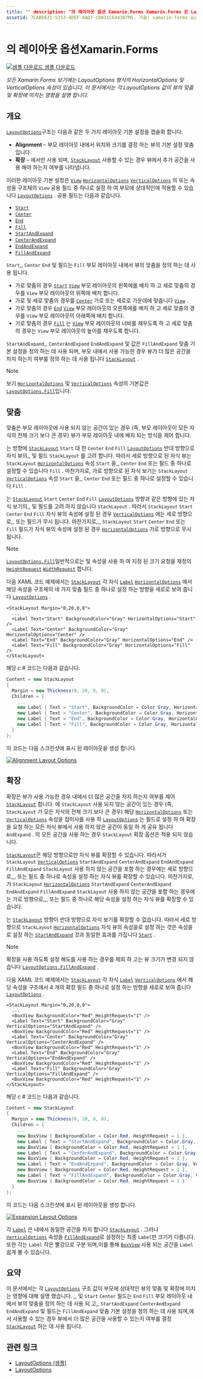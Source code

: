 ```yaml
---
title: "" description: "의 레이아웃 옵션 Xamarin.Forms Xamarin.Forms 은 Layoutoptions 형식의 HorizontalOptions 및 VerticalOptions 속성을 가집니다. 이 문서에서는 각 LayoutOptions 값이 뷰의 맞춤 및 확장에 미치는 영향을 설명 합니다. "
assetid: 7CAB5631-5153-4DEF-8AD7-C6011CE44307MS. 기술: xamarin-forms author: davidbritch: dabritch: ms. date: 02/10/2017 no loc: [ Xamarin.Forms , Xamarin.Essentials ]
---
```


# <a name="layout-options-in-xamarinforms"></a>의 레이아웃 옵션Xamarin.Forms

[![샘플 다운로드](~/media/shared/download.png) 샘플 다운로드](https://docs.microsoft.com/samples/xamarin/xamarin-forms-samples/userinterface-layoutoptions)

_모든 Xamarin.Forms 보기에는 LayoutOptions 형식의 HorizontalOptions 및 VerticalOptions 속성이 있습니다. 이 문서에서는 각 LayoutOptions 값이 뷰의 맞춤 및 확장에 미치는 영향을 설명 합니다._

## <a name="overview"></a>개요

[`LayoutOptions`](xref:Xamarin.Forms.LayoutOptions)구조는 다음과 같은 두 가지 레이아웃 기본 설정을 캡슐화 합니다.

- **Alignment** – 부모 레이아웃 내에서 위치와 크기를 결정 하는 뷰의 기본 설정 맞춤입니다.
- **확장** – 에서만 사용 되며, [`StackLayout`](xref:Xamarin.Forms.StackLayout) 사용할 수 있는 경우 뷰에서 추가 공간을 사용 해야 하는지 여부를 나타냅니다.

이러한 레이아웃 기본 설정은 [`View`](xref:Xamarin.Forms.View) [`HorizontalOptions`](xref:Xamarin.Forms.View.HorizontalOptions) [`VerticalOptions`](xref:Xamarin.Forms.View.VerticalOptions) 의 또는 속성을 구조체의 `View` 공용 필드 중 하나로 설정 하 여 부모에 상대적인에 적용할 수 있습니다 [`LayoutOptions`](xref:Xamarin.Forms.LayoutOptions) . 공용 필드는 다음과 같습니다.

- [`Start`](xref:Xamarin.Forms.LayoutOptions.Start)
- [`Center`](xref:Xamarin.Forms.LayoutOptions.Center)
- [`End`](xref:Xamarin.Forms.LayoutOptions.End)
- [`Fill`](xref:Xamarin.Forms.LayoutOptions.Fill)
- [`StartAndExpand`](xref:Xamarin.Forms.LayoutOptions.StartAndExpand)
- [`CenterAndExpand`](xref:Xamarin.Forms.LayoutOptions.CenterAndExpand)
- [`EndAndExpand`](xref:Xamarin.Forms.LayoutOptions.EndAndExpand)
- [`FillAndExpand`](xref:Xamarin.Forms.LayoutOptions.FillAndExpand)

`Start`,, `Center` `End` 및 필드는 `Fill` 부모 레이아웃 내에서 뷰의 맞춤을 정의 하는 데 사용 됩니다.

- 가로 맞춤의 경우 [`Start`](xref:Xamarin.Forms.LayoutOptions.Start) [`View`](xref:Xamarin.Forms.View) 부모 레이아웃의 왼쪽에를 배치 하 고 세로 맞춤의 경우를 `View` 부모 레이아웃의 위쪽에 배치 합니다.
- 가로 및 세로 맞춤의 경우를 [`Center`](xref:Xamarin.Forms.LayoutOptions.Center) 가로 또는 세로로 가운데에 맞춥니다 [`View`](xref:Xamarin.Forms.View) .
- 가로 맞춤의 경우 [`End`](xref:Xamarin.Forms.LayoutOptions.End) [`View`](xref:Xamarin.Forms.View) 부모 레이아웃의 오른쪽에를 배치 하 고 세로 맞춤의 경우를 `View` 부모 레이아웃의 아래쪽에 배치 합니다.
- 가로 맞춤의 경우 [`Fill`](xref:Xamarin.Forms.LayoutOptions.Fill) 는 [`View`](xref:Xamarin.Forms.View) 부모 레이아웃의 너비를 채우도록 하 고 세로 맞춤의 경우는 `View` 부모 레이아웃의 높이를 채우도록 합니다.

`StartAndExpand`,, `CenterAndExpand` `EndAndExpand` 및 값은 `FillAndExpand` 맞춤 기본 설정을 정의 하는 데 사용 되며, 부모 내에서 사용 가능한 경우 뷰가 더 많은 공간을 차지 하는지 여부를 정의 하는 데 사용 됩니다 [`StackLayout`](xref:Xamarin.Forms.StackLayout) .

> [!NOTE]
> 보기 [`HorizontalOptions`](xref:Xamarin.Forms.View.HorizontalOptions) 및 [`VerticalOptions`](xref:Xamarin.Forms.View.VerticalOptions) 속성의 기본값은 [`LayoutOptions.Fill`](xref:Xamarin.Forms.LayoutOptions.Fill)입니다.

## <a name="alignment"></a>맞춤

맞춤은 부모 레이아웃에 사용 되지 않는 공간이 있는 경우 (즉, 부모 레이아웃이 모든 자식의 전체 크기 보다 큰 경우) 뷰가 부모 레이아웃 내에 배치 되는 방식을 제어 합니다.

는 방향에 [`StackLayout`](xref:Xamarin.Forms.StackLayout) `Start` 대 한 `Center` `End` `Fill` [`LayoutOptions`](xref:Xamarin.Forms.LayoutOptions) 반대 방향으로 자식 뷰의,, 및 필드 `StackLayout` 를 고려 합니다. 따라서 세로 방향으로 된 자식 뷰는 `StackLayout` [`HorizontalOptions`](xref:Xamarin.Forms.View.HorizontalOptions) 속성 `Start` 을,, `Center` `End` 또는 필드 중 하나로 설정할 수 있습니다 `Fill` . 마찬가지로, 가로 방향으로 된 자식 보기는 `StackLayout` [`VerticalOptions`](xref:Xamarin.Forms.View.VerticalOptions) 속성 `Start` 을,, `Center` `End` 또는 필드 중 하나로 설정할 수 있습니다 `Fill` .

는 [`StackLayout`](xref:Xamarin.Forms.StackLayout) `Start` `Center` `End` `Fill` [`LayoutOptions`](xref:Xamarin.Forms.LayoutOptions) 방향과 같은 방향에 있는 자식 보기의,, 및 필드를 고려 하지 않습니다 `StackLayout` . 따라서 `StackLayout` `Start` `Center` `End` `Fill` 자식 뷰의 속성에 설정 된 경우 [`VerticalOptions`](xref:Xamarin.Forms.View.VerticalOptions) 에는 세로 방향으로,, 또는 필드가 무시 됩니다. 마찬가지로,,, `StackLayout` `Start` `Center` `End` 또는 `Fill` 필드가 자식 뷰의 속성에 설정 된 경우 [`HorizontalOptions`](xref:Xamarin.Forms.View.HorizontalOptions) 가로 방향으로 무시 됩니다.

> [!NOTE]
> [`LayoutOptions.Fill`](xref:Xamarin.Forms.LayoutOptions.Fill)일반적으로는 및 속성을 사용 하 여 지정 된 크기 요청을 재정의 [`HeightRequest`](xref:Xamarin.Forms.VisualElement.HeightRequest) [`WidthRequest`](xref:Xamarin.Forms.VisualElement.WidthRequest) 합니다.

다음 XAML 코드 예제에서는 [`StackLayout`](xref:Xamarin.Forms.StackLayout) 각 자식 [`Label`](xref:Xamarin.Forms.Label) [`HorizontalOptions`](xref:Xamarin.Forms.View.HorizontalOptions) 에서 해당 속성을 구조체의 네 가지 맞춤 필드 중 하나로 설정 하는 방향을 세로로 보여 줍니다 [`LayoutOptions`](xref:Xamarin.Forms.LayoutOptions) .

```xaml
<StackLayout Margin="0,20,0,0">
  ...
  <Label Text="Start" BackgroundColor="Gray" HorizontalOptions="Start" />
  <Label Text="Center" BackgroundColor="Gray" HorizontalOptions="Center" />
  <Label Text="End" BackgroundColor="Gray" HorizontalOptions="End" />
  <Label Text="Fill" BackgroundColor="Gray" HorizontalOptions="Fill" />
</StackLayout>
```

해당 c # 코드는 다음과 같습니다.

```csharp
Content = new StackLayout
{
  Margin = new Thickness(0, 20, 0, 0),
  Children = {
    ...
    new Label { Text = "Start", BackgroundColor = Color.Gray, HorizontalOptions = LayoutOptions.Start },
    new Label { Text = "Center", BackgroundColor = Color.Gray, HorizontalOptions = LayoutOptions.Center },
    new Label { Text = "End", BackgroundColor = Color.Gray, HorizontalOptions = LayoutOptions.End },
    new Label { Text = "Fill", BackgroundColor = Color.Gray, HorizontalOptions = LayoutOptions.Fill }
  }
};
```

이 코드는 다음 스크린샷에 표시 된 레이아웃을 생성 합니다.

[![](layout-options-images/alignment.png "Alignment Layout Options")](layout-options-images/alignment-large.png#lightbox "Alignment Layout Options")

## <a name="expansion"></a>확장

확장은 뷰가 사용 가능한 경우 내에서 더 많은 공간을 차지 하는지 여부를 제어 [`StackLayout`](xref:Xamarin.Forms.StackLayout) 합니다. 에 `StackLayout` 사용 되지 않는 공간이 있는 경우 (즉, `StackLayout` 가 모든 자식의 전체 크기 보다 큰 경우) 해당 [`HorizontalOptions`](xref:Xamarin.Forms.View.HorizontalOptions) 또는 [`VerticalOptions`](xref:Xamarin.Forms.View.VerticalOptions) 속성을 접미사를 사용 하 [`LayoutOptions`](xref:Xamarin.Forms.LayoutOptions) 는 필드로 설정 하 여 확장을 요청 하는 모든 자식 뷰에서 사용 하지 않은 공간이 동일 하 게 공유 됩니다 `AndExpand` . 의 모든 공간을 사용 하는 경우 `StackLayout` 확장 옵션은 적용 되지 않습니다.

[`StackLayout`](xref:Xamarin.Forms.StackLayout)은 해당 방향으로만 자식 뷰를 확장할 수 있습니다. 따라서가 `StackLayout` [`VerticalOptions`](xref:Xamarin.Forms.View.VerticalOptions) `StartAndExpand` `CenterAndExpand` `EndAndExpand` `FillAndExpand` `StackLayout` 사용 하지 않는 공간을 포함 하는 경우에는 세로 방향으로,,, 또는 필드 중 하나로 속성을 설정 하는 자식 뷰를 확장할 수 있습니다. 마찬가지로,가 `StackLayout` [`HorizontalOptions`](xref:Xamarin.Forms.View.HorizontalOptions) `StartAndExpand` `CenterAndExpand` `EndAndExpand` `FillAndExpand` `StackLayout` 사용 하지 않는 공간을 포함 하는 경우에는 가로 방향으로,,, 또는 필드 중 하나로 해당 속성을 설정 하는 자식 뷰를 확장할 수 있습니다.

는 [`StackLayout`](xref:Xamarin.Forms.StackLayout) 방향이 반대 방향으로 자식 보기를 확장할 수 없습니다. 따라서 세로 방향으로 `StackLayout` [`HorizontalOptions`](xref:Xamarin.Forms.View.HorizontalOptions) 자식 뷰의 속성을로 설정 하는 것은 속성을로 설정 하는 [`StartAndExpand`](xref:Xamarin.Forms.LayoutOptions.StartAndExpand) 것과 동일한 효과를 가집니다 [`Start`](xref:Xamarin.Forms.LayoutOptions.Start) .

> [!NOTE]
> 확장을 사용 하도록 설정 해도를 사용 하는 경우를 제외 하 고는 뷰 크기가 변경 되지 않습니다 [`LayoutOptions.FillAndExpand`](xref:Xamarin.Forms.LayoutOptions.FillAndExpand) .

다음 XAML 코드 예제에서는 [`StackLayout`](xref:Xamarin.Forms.StackLayout) 각 자식 [`Label`](xref:Xamarin.Forms.Label) [`VerticalOptions`](xref:Xamarin.Forms.View.VerticalOptions) 에서 해당 속성을 구조에서 4 개의 확장 필드 중 하나로 설정 하는 방향을 세로로 보여 줍니다 [`LayoutOptions`](xref:Xamarin.Forms.LayoutOptions) .

```xaml
<StackLayout Margin="0,20,0,0">
  ...
  <BoxView BackgroundColor="Red" HeightRequest="1" />
  <Label Text="Start" BackgroundColor="Gray" VerticalOptions="StartAndExpand" />
  <BoxView BackgroundColor="Red" HeightRequest="1" />
  <Label Text="Center" BackgroundColor="Gray" VerticalOptions="CenterAndExpand" />
  <BoxView BackgroundColor="Red" HeightRequest="1" />
  <Label Text="End" BackgroundColor="Gray" VerticalOptions="EndAndExpand" />
  <BoxView BackgroundColor="Red" HeightRequest="1" />
  <Label Text="Fill" BackgroundColor="Gray" VerticalOptions="FillAndExpand" />
  <BoxView BackgroundColor="Red" HeightRequest="1" />
</StackLayout>
```

해당 c # 코드는 다음과 같습니다.

```csharp
Content = new StackLayout
{
  Margin = new Thickness(0, 20, 0, 0),
  Children = {
    ...
    new BoxView { BackgroundColor = Color.Red, HeightRequest = 1 },
    new Label { Text = "StartAndExpand", BackgroundColor = Color.Gray, VerticalOptions = LayoutOptions.StartAndExpand },
    new BoxView { BackgroundColor = Color.Red, HeightRequest = 1 },
    new Label { Text = "CenterAndExpand", BackgroundColor = Color.Gray, VerticalOptions = LayoutOptions.CenterAndExpand },
    new BoxView { BackgroundColor = Color.Red, HeightRequest = 1 },
    new Label { Text = "EndAndExpand", BackgroundColor = Color.Gray, VerticalOptions = LayoutOptions.EndAndExpand },
    new BoxView { BackgroundColor = Color.Red, HeightRequest = 1 },
    new Label { Text = "FillAndExpand", BackgroundColor = Color.Gray, VerticalOptions = LayoutOptions.FillAndExpand },
    new BoxView { BackgroundColor = Color.Red, HeightRequest = 1 }
  }
};
```

이 코드는 다음 스크린샷에 표시 된 레이아웃을 생성 합니다.

[![](layout-options-images/expansion.png "Expansion Layout Options")](layout-options-images/expansion-large.png#lightbox "Expansion Layout Options")

각 [`Label`](xref:Xamarin.Forms.Label) 은 내에서 동일한 공간을 차지 합니다 [`StackLayout`](xref:Xamarin.Forms.StackLayout) . 그러나 [`VerticalOptions`](xref:Xamarin.Forms.View.VerticalOptions) 속성을 [`FillAndExpand`](xref:Xamarin.Forms.LayoutOptions.FillAndExpand)로 설정하는 최종 `Label`만 크기가 다릅니다. 또한 각는 `Label` 작은 빨강으로 구분 되며,이를 통해 [`BoxView`](xref:Xamarin.Forms.BoxView) 사용 되는 공간을 `Label` 쉽게 볼 수 있습니다.

## <a name="summary"></a>요약

이 문서에서는 각 [`LayoutOptions`](xref:Xamarin.Forms.LayoutOptions) 구조 값이 부모에 상대적인 뷰의 맞춤 및 확장에 미치는 영향에 대해 설명 했습니다. ,, 및 `Start` `Center` 필드는 `End` `Fill` 부모 레이아웃 내에서 뷰의 맞춤을 정의 하는 데 사용 되 고,, `StartAndExpand` `CenterAndExpand` `EndAndExpand` 및 필드는 `FillAndExpand` 맞춤 기본 설정을 정의 하는 데 사용 되며,에서 사용할 수 있는 경우 뷰에서 더 많은 공간을 사용할 수 있는지 여부를 결정 [`StackLayout`](xref:Xamarin.Forms.StackLayout) 하는 데 사용 됩니다.

## <a name="related-links"></a>관련 링크

- [LayoutOptions (샘플)](https://docs.microsoft.com/samples/xamarin/xamarin-forms-samples/userinterface-layoutoptions)
- [LayoutOptions](xref:Xamarin.Forms.LayoutOptions)
